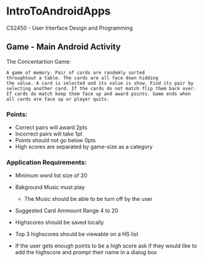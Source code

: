 # IntroToAndroidApps
CS2450 - User Interface Design and Programming

## Game - Main Android Activity
The Concentartion Game:
        
    A game of memory. Pair of cards are randomly sorted 
    throughtout a table. The cards are all face down hidding
    the value. A card is selected and its value is show. Find its pair by selecting another card. If the cards do not match flip them back over. If cards do match keep them face up and award points. Game ends when all cards are face up or player quits.

### Points:
- Correct pairs will award 2pts
- Incorrect pairs will take 1pt
- Points should not go below 0pts
- High scores are separated by game-size as a category

### Application Requirements:
- Minimum word list size of 20
- Bakground Music must play
    - The Music should be able to be turn off by the user
- Suggested Card Ammount Range
    4 to 20

- Highscores should be saved locally
- Top 3 highscores should be viewable on a HS list
- If the user gets enough points to be a high score 
    ask if they would like to add the highscore and prompt their name in a dialog box
    
